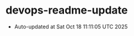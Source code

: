 # devops-readme-update
<!--START_SECTION:activity-->
- Auto-updated at Sat Oct 18 11:11:05 UTC 2025
<!--END_SECTION:activity-->
